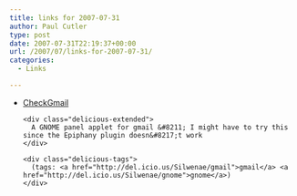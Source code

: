 ```yaml
---
title: links for 2007-07-31
author: Paul Cutler
type: post
date: 2007-07-31T22:19:37+00:00
url: /2007/07/links-for-2007-07-31/
categories:
  - Links

---
```

<ul class="delicious">
  <li>
    <div class="delicious-link">
      <a href="http://checkgmail.sourceforge.net/">CheckGmail</a>
    </div>
    
    <div class="delicious-extended">
      A GNOME panel applet for gmail &#8211; I might have to try this since the Epiphany plugin doesn&#8217;t work
    </div>
    
    <div class="delicious-tags">
      (tags: <a href="http://del.icio.us/Silwenae/gmail">gmail</a> <a href="http://del.icio.us/Silwenae/gnome">gnome</a>)
    </div>
  </li>
</ul>